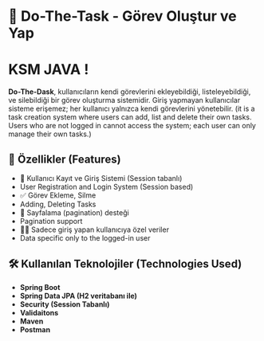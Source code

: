 # 🎯 Do-The-Task - Görev Oluştur ve Yap
# KSM JAVA !

**Do-The-Dask**, kullanıcıların kendi görevlerini ekleyebildiği, listeleyebildiği, ve silebildiği bir görev oluşturma sistemidir. Giriş yapmayan kullanıcılar sisteme erişemez; her kullanıcı yalnızca kendi görevlerini yönetebilir.
(it is a task creation system where users can add, list and delete their own tasks. Users who are not logged in cannot access the system; each user can only manage their own tasks.)


## 🚀 Özellikler (Features)

- 🔐 Kullanıcı Kayıt ve Giriş Sistemi (Session tabanlı)
- User Registration and Login System (Session based)
- ✅ Görev Ekleme, Silme
- Adding, Deleting Tasks
- 📄 Sayfalama (pagination) desteği
- Pagination support
- 🧑‍💻 Sadece giriş yapan kullanıcıya özel veriler
- Data specific only to the logged-in user

## 🛠️ Kullanılan Teknolojiler (Technologies Used)
- **Spring Boot**
- **Spring Data JPA (H2 veritabanı ile)**
- **Security (Session Tabanlı)**
- **Validaitons**
- **Maven**
- **Postman**
